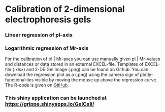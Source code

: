 # Calibration of 2-dimensional electrophoresis gels  
### Linear regression of pI-axis  
### Logarithmic regression of Mr-axis  

For the calibration of pI | Mr-axes you can use manually given pI | Mr-values and distances  or data stored in an external EXCEL-file. 
Templates of EXCEL-file (.xlsx) and  2-DE Gel Image  (.png) can be found on Github.
You can download the regression plot as a (.png) using the camera sign of plotly-functionalities visible by moving the mouse up above the regression curve.   
The R-code is given on  <a href="https://github.com/kppleissner/GelCali/" target="_blank"> GitHub</a>.



### This shiny application can be launched at https://grippe.shinyapps.io/GelCali/
